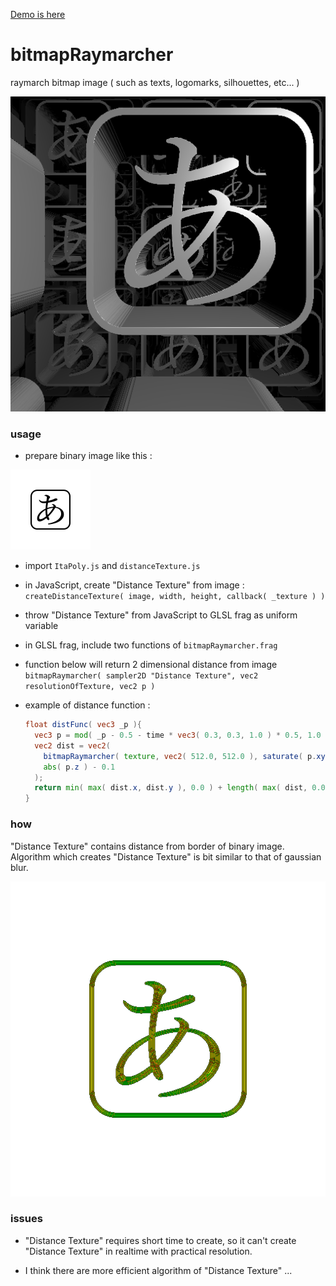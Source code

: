 [Demo is here](http://fms-cat.github.io/bitmapRaymarcher/)

# bitmapRaymarcher

raymarch bitmap image ( such as texts, logomarks, silhouettes, etc... )

![](sample.png)

### usage

- prepare binary image like this :
<img src="a.png" width="128">

- import `ItaPoly.js` and `distanceTexture.js`

- in JavaScript, create "Distance Texture" from image :
  `createDistanceTexture( image, width, height, callback( _texture ) )`

- throw "Distance Texture" from JavaScript to GLSL frag as uniform variable

- in GLSL frag, include two functions of `bitmapRaymarcher.frag`

- function below will return 2 dimensional distance from image
  `bitmapRaymarcher( sampler2D "Distance Texture", vec2 resolutionOfTexture, vec2 p )`

- example of distance function :
  ```GLSL
  float distFunc( vec3 _p ){
    vec3 p = mod( _p - 0.5 - time * vec3( 0.3, 0.3, 1.0 ) * 0.5, 1.0 ) - 0.5;
    vec2 dist = vec2(
      bitmapRaymarcher( texture, vec2( 512.0, 512.0 ), saturate( p.xy * vec2( 1.0, -1.0 ) + 0.5 ) ),
      abs( p.z ) - 0.1
    );
    return min( max( dist.x, dist.y ), 0.0 ) + length( max( dist, 0.0 ) );
  }
  ```

### how

"Distance Texture" contains distance from border of binary image.
Algorithm which creates "Distance Texture" is bit similar to that of gaussian blur.

<img src="distTexture.png">

### issues

- "Distance Texture" requires short time to create, so it can't create "Distance Texture" in realtime with practical resolution.

- I think there are more efficient algorithm of "Distance Texture" ...

